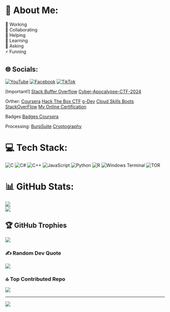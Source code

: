 # 💫 About Me:
🔭 Working<br>👯 Collaborating<br>🤝 Helping<br>🌱 Learning<br>💬 Asking<br>⚡ Funning


## 🌐 Socials:
[![YouTube](https://img.shields.io/badge/YouTube-%23FF0000.svg?logo=YouTube&logoColor=white)](https://youtube.com/@mindsetcoder) [![Facebook](https://img.shields.io/badge/Facebook-%231877F2.svg?logo=Facebook&logoColor=white)](https://www.facebook.com/groups/852807645823305) [![TikTok](https://img.shields.io/badge/TikTok-%23000000.svg?logo=TikTok&logoColor=white)](https://tiktok.com/@mindsetandcoder) 

[Important!]
[Stack Buffer Overflow](https://github.com/DoNCCong/Basic_Stack_Exploitation)
[Cyber-Apocalypse-CTF-2024](https://github.com/DoNCCong/Cyber-Apocalypse-CTF-2024)

Orther:
[Coursera](https://www.coursera.org/user/d7a6b81cae5cd18e9291f33148a868aa)
[Hack The Box CTF](https://ctf.hackthebox.com/user/profile/124780)
[g-Dev](https://g.dev/DoNgocChiCong)
[Cloud Skills Boots](https://www.cloudskillsboost.google/public_profiles/92397003-2d7f-445f-97fd-6735089e435e)
[StackOverFlow](https://stackoverflow.com/users/22490985/%c4%90%e1%bb%97-c%c3%b4ng?tab=profile)
[My Online Certification](https://www.youtube.com/watch?v=ZOSzzn-hJNY)

Badges
[Badges Coursera](https://www.credly.com/users/do-ngoc-chi-cong/badges)

Processing:
[BurpSuite](https://github.com/DoNCCong/BurpSuite)
[Cryptography](https://cryptohack.org/user/DoCong/)

# 💻 Tech Stack:
![C](https://img.shields.io/badge/c-%2300599C.svg?style=for-the-badge&logo=c&logoColor=white) ![C#](https://img.shields.io/badge/c%23-%23239120.svg?style=for-the-badge&logo=csharp&logoColor=white) ![C++](https://img.shields.io/badge/c++-%2300599C.svg?style=for-the-badge&logo=c%2B%2B&logoColor=white) ![JavaScript](https://img.shields.io/badge/javascript-%23323330.svg?style=for-the-badge&logo=javascript&logoColor=%23F7DF1E) ![Python](https://img.shields.io/badge/python-3670A0?style=for-the-badge&logo=python&logoColor=ffdd54) ![R](https://img.shields.io/badge/r-%23276DC3.svg?style=for-the-badge&logo=r&logoColor=white) ![Windows Terminal](https://img.shields.io/badge/Windows%20Terminal-%234D4D4D.svg?style=for-the-badge&logo=windows-terminal&logoColor=white) ![TOR](https://img.shields.io/badge/tor-%237E4798.svg?style=for-the-badge&logo=tor-project&logoColor=white)
# 📊 GitHub Stats:
![](https://github-readme-stats.vercel.app/api?username=DoNCCong&theme=dark&hide_border=false&include_all_commits=false&count_private=false)<br/>
![](https://github-readme-streak-stats.herokuapp.com/?user=DoNCCong&theme=dark&hide_border=false)<br/>
<!-- ![](https://github-readme-stats.vercel.app/api/top-langs/?username=DoNCCong&theme=dark&hide_border=false&include_all_commits=false&count_private=false&layout=compact) -->

## 🏆 GitHub Trophies
![](https://github-profile-trophy.vercel.app/?username=DoNCCong&theme=matrix&no-frame=false&no-bg=true&margin-w=5)

### ✍️ Random Dev Quote
![](https://quotes-github-readme.vercel.app/api?type=horizontal&theme=dark)

### 🔝 Top Contributed Repo
![](https://github-contributor-stats.vercel.app/api?username=DoNCCong&limit=7&theme=dark&combine_all_yearly_contributions=true)


---
[![](https://visitcount.itsvg.in/api?id=DoNCCong&icon=6&color=0)](https://visitcount.itsvg.in)

<!-- Proudly created with GPRM ( https://gprm.itsvg.in ) -->

